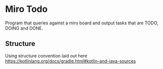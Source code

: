 # Miro Todo

Program that queries against a miro board and output tasks that are TODO, DOING and DONE.

## Structure

Using structure convention laid out here https://kotlinlang.org/docs/gradle.html#kotlin-and-java-sources

